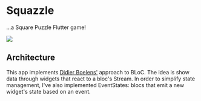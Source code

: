 # Squazzle

...a Square Puzzle Flutter game!

![](https://raw.githubusercontent.com/GLodi/squazzle/master/gfx/screen.jpg)

## Architecture

This app implements [Didier Boelens'](https://www.didierboelens.com/2018/12/reactive-programming---streams---bloc---practical-use-cases/) approach to BLoC.
The idea is show data through widgets that react to a bloc's Stream.
In order to simplify state management, I've also implemented EventStates: 
blocs that emit a new widget's state based on an event.

